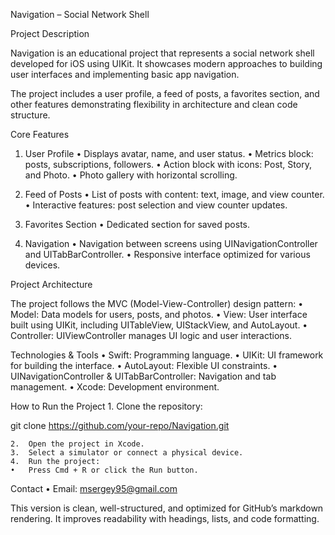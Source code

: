 Navigation – Social Network Shell

Project Description

Navigation is an educational project that represents a social network shell developed for iOS using UIKit. It showcases modern approaches to building user interfaces and implementing basic app navigation.

The project includes a user profile, a feed of posts, a favorites section, and other features demonstrating flexibility in architecture and clean code structure.

Core Features

1. User Profile
	•	Displays avatar, name, and user status.
	•	Metrics block: posts, subscriptions, followers.
	•	Action block with icons: Post, Story, and Photo.
	•	Photo gallery with horizontal scrolling.

2. Feed of Posts
	•	List of posts with content: text, image, and view counter.
	•	Interactive features: post selection and view counter updates.

3. Favorites Section
	•	Dedicated section for saved posts.

4. Navigation
	•	Navigation between screens using UINavigationController and UITabBarController.
	•	Responsive interface optimized for various devices.

Project Architecture

The project follows the MVC (Model-View-Controller) design pattern:
	•	Model: Data models for users, posts, and photos.
	•	View: User interface built using UIKit, including UITableView, UIStackView, and AutoLayout.
	•	Controller: UIViewController manages UI logic and user interactions.

Technologies & Tools
	•	Swift: Programming language.
	•	UIKit: UI framework for building the interface.
	•	AutoLayout: Flexible UI constraints.
	•	UINavigationController & UITabBarController: Navigation and tab management.
	•	Xcode: Development environment.

How to Run the Project
	1.	Clone the repository:

git clone https://github.com/your-repo/Navigation.git


	2.	Open the project in Xcode.
	3.	Select a simulator or connect a physical device.
	4.	Run the project:
	•	Press Cmd + R or click the Run button.

Contact
	•	Email: msergey95@gmail.com

This version is clean, well-structured, and optimized for GitHub’s markdown rendering. It improves readability with headings, lists, and code formatting.
